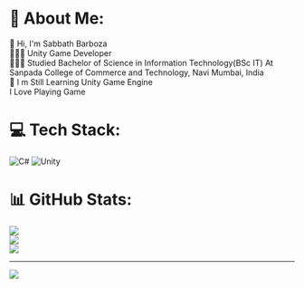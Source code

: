 # 💫 About Me:
  👋 Hi, I'm Sabbath Barboza <br/>
  👩🏻‍💻 Unity Game Developer <br/>
  👩🏻‍🎓 Studied Bachelor of Science in Information Technology(BSc IT) At Sanpada College of Commerce and Technology, Navi Mumbai, India <br/>
  🌷 I m Still Learning Unity Game Engine<br/>
      I Love Playing Game <br/>
     
      
# 💻 Tech Stack:
![C#](https://img.shields.io/badge/c%23-%23239120.svg?style=for-the-badge&logo=csharp&logoColor=white) ![Unity](https://img.shields.io/badge/unity-%23000000.svg?style=for-the-badge&logo=unity&logoColor=white)
# 📊 GitHub Stats:
![](https://github-readme-stats.vercel.app/api?username=SabbathBraboza&theme=transparent&hide_border=false&include_all_commits=true&count_private=false)<br/>
![](https://github-readme-streak-stats.herokuapp.com/?user=SabbathBraboza&theme=transparent&hide_border=false)<br/>
![](https://github-readme-stats.vercel.app/api/top-langs/?username=SabbathBraboza&theme=transparent&hide_border=false&include_all_commits=true&count_private=false&layout=compact)

---
[![](https://visitcount.itsvg.in/api?id=SabbathBraboza&icon=0&color=0)](https://visitcount.itsvg.in)

<!-- Proudly created with GPRM ( https://gprm.itsvg.in ) -->
